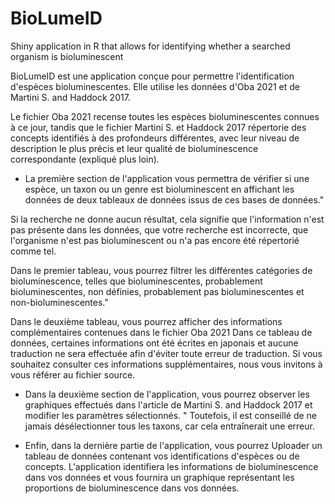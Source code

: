 # BioLumeID
Shiny application in R that allows for identifying whether a searched organism is bioluminescent

BioLumeID est une application conçue pour permettre l'identification d'espèces bioluminescentes. Elle utilise les données d'Oba 2021 et de Martini S. and Haddock 2017.


Le fichier Oba 2021 recense toutes les espèces bioluminescentes connues à ce jour, tandis que le fichier Martini S. et Haddock 2017 répertorie des concepts identifiés à des profondeurs différentes, avec leur niveau de description le plus précis et leur qualité de bioluminescence correspondante (expliqué plus loin).

- La première section de l'application vous permettra de vérifier si une espèce, un taxon ou un genre est bioluminescent en affichant les données de deux tableaux de données issus de ces bases de données."

Si la recherche ne donne aucun résultat, cela signifie que l'information n'est pas présente dans les données, que votre recherche est incorrecte, que l'organisme n'est pas bioluminescent ou n'a pas encore été répertorié comme tel.

  Dans le premier tableau, vous pourrez filtrer les différentes catégories de bioluminescence, telles que bioluminescentes, probablement bioluminescentes, non définies, probablement pas bioluminescentes et non-bioluminescentes."

  Dans le deuxième tableau, vous pourrez afficher des informations complémentaires contenues dans le fichier Oba 2021
Dans ce tableau de données, certaines informations ont été écrites en japonais et aucune traduction ne sera effectuée afin d'éviter toute erreur de traduction. Si vous souhaitez consulter ces informations supplémentaires, nous vous invitons à vous référer au fichier source.


- Dans la deuxième section de l'application, vous pourrez observer les graphiques effectués dans l'article de Martini S. and Haddock 2017 et modifier les paramètres sélectionnés. "
Toutefois, il est conseillé de ne jamais désélectionner tous les taxons, car cela entraînerait une erreur.


- Enfin, dans la dernière partie de l'application, vous pourrez Uploader un tableau de données contenant vos identifications d'espèces ou de concepts.
L'application identifiera les informations de bioluminescence dans vos données et vous fournira un graphique représentant les proportions de bioluminescence dans vos données.
